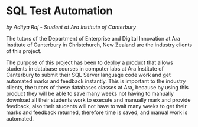 # SQL Test Automation
*by Aditya Raj - Student at Ara Institute of Canterbury*

The tutors of the Department of Enterprise and Digital Innovation at Ara Institute of Canterbury in Christchurch, New Zealand are the industry clients of this project.

The purpose of this project has been to deploy a product that allows students in database courses in computer labs at Ara Institute of Canterbury to submit their SQL Server language code work and get automated marks and feedback instantly. This is important to the industry clients, the tutors of these databases classes at Ara, because by using this product they will be able to save many weeks not having to manually download all their students work to execute and manually mark and provide feedback, also their students will not have to wait many weeks to get their marks and feedback returned, therefore time is saved, and manual work is automated.
